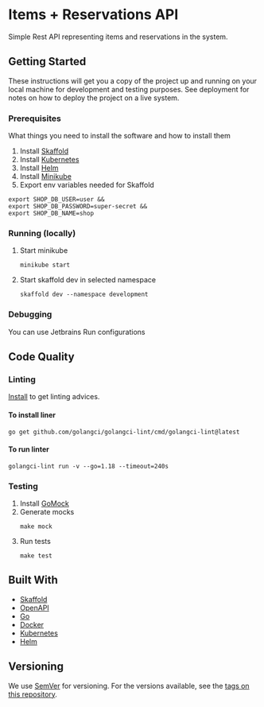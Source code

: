 # Items + Reservations API

Simple Rest API representing items and reservations in the system.

## Getting Started

These instructions will get you a copy of the project up and running on your local machine for development and testing
purposes. See deployment for notes on how to deploy the project on a live system.

### Prerequisites

What things you need to install the software and how to install them

1. Install [Skaffold](https://skaffold.dev/)
2. Install [Kubernetes](https://kubernetes.io/)
3. Install [Helm](https://helm.sh/)
4. Install [Minikube](https://minikube.sigs.k8s.io/docs/start/)
5. Export env variables needed for Skaffold
```
export SHOP_DB_USER=user &&
export SHOP_DB_PASSWORD=super-secret &&
export SHOP_DB_NAME=shop
```

### Running (locally)

1. Start minikube
   ```
   minikube start
   ```
2. Start skaffold dev in selected namespace
   ```
   skaffold dev --namespace development
   ```

### Debugging

You can use Jetbrains Run configurations

## Code Quality

### Linting

[Install](https://github.com/golangci/golangci-lint) to get linting advices.

#### To install liner
```
go get github.com/golangci/golangci-lint/cmd/golangci-lint@latest
```

#### To run linter
```
golangci-lint run -v --go=1.18 --timeout=240s 
```

### Testing
1. Install [GoMock](https://github.com/golang/mock)
2. Generate mocks
   ```
   make mock
   ```
3. Run tests
   ```
   make test
   ```

## Built With

* [Skaffold](https://skaffold.dev/)
* [OpenAPI](https://swagger.io/specification/)
* [Go](https://golang.org/)
* [Docker](https://www.docker.com/)
* [Kubernetes](https://kubernetes.io/)
* [Helm](https://helm.sh/)

## Versioning

We use [SemVer](http://semver.org/) for versioning. For the versions available, see
the [tags on this repository](https://github.com/your/project/tags).
